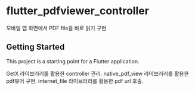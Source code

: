 # flutter_pdfviewer_controller

모바일 앱 화면에서 PDF file을 바로 읽기 구현

## Getting Started

This project is a starting point for a Flutter application.

GetX 라이브러리를 활용한 controller 관리.
native_pdf_view 라이브러리를 활용한 pdf뷰어 구현.
internet_file 라이브러리를 활용한 pdf url 호출.
